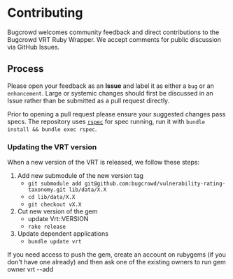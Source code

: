 # Contributing
Bugcrowd welcomes community feedback and direct contributions to the Bugcrowd VRT Ruby Wrapper. We accept comments for public discussion via GitHub Issues.

## Process
Please open your feedback as an **Issue** and label it as either a `bug` or an `enhancement`. Large or systemic changes should first be discussed in an Issue rather than be submitted as a pull request directly.

Prior to opening a pull request please ensure your suggested changes pass specs. The repository uses [`rspec`](https://github.com/rspec/rspec) for spec running, run it with `bundle install && bundle exec rspec`.

### Updating the VRT version
When a new version of the VRT is released, we follow these steps:
1. Add new submodule of the new version tag
    - `git submodule add git@github.com:bugcrowd/vulnerability-rating-taxonomy.git lib/data/X.X`
    - `cd lib/data/X.X`
    - `git checkout vX.X`
2. Cut new version of the gem
    - update Vrt::VERSION
    - `rake release`
3. Update dependent applications
    - `bundle update vrt`

If you need access to push the gem, create an account on rubygems (if you don't have one already) and then ask one of the existing owners to run gem owner vrt --add <your-rubygems-email>
